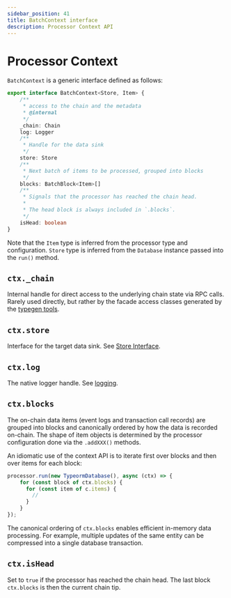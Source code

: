 ```yaml
---
sidebar_position: 41
title: BatchContext interface
description: Processor Context API 
---
```


# Processor Context

`BatchContext` is a generic interface defined as follows: 
```ts
export interface BatchContext<Store, Item> {
    /**
     * access to the chain and the metadata
     * @internal
     */
    _chain: Chain
    log: Logger
    /**
     * Handle for the data sink
     */
    store: Store
    /**
     * Next batch of items to be processed, grouped into blocks
     */
    blocks: BatchBlock<Item>[]
    /**
     * Signals that the processor has reached the chain head.
     *
     * The head block is always included in `.blocks`.
     */
    isHead: boolean
}
```

Note that the `Item` type is inferred from the processor type and configuration. `Store` type is inferred from the `Database` instance passed into the `run()` method.

## `ctx._chain`

Internal handle for direct access to the underlying chain state via RPC calls. Rarely used directly, but rather by the facade access classes generated by the [typegen tools](/firesquid/glossary/#typegen).

## `ctx.store`

Interface for the target data sink. See [Store Interface](/firesquid/basics/store).

## `ctx.log` 

The native logger handle. See [logging](/firesquid/basics/logging).

## `ctx.blocks`

The on-chain data items (event logs and transaction call records) are grouped into blocks and canonically ordered by how the data is recorded on-chain. The shape of item objects is determined by the processor configuration done via the `.addXXX()` methods. 

An idiomatic use of the context API is to iterate first over blocks and then over items for each block:

```ts
processor.run(new TypeormDatabase(), async (ctx) => {
    for (const block of ctx.blocks) {
      for (const item of c.items) {
        //        
      }
    }
});
```
The canonical ordering of `ctx.blocks` enables efficient in-memory data processing. For example, multiple updates of the same entity can be compressed into a single database transaction.

## `ctx.isHead`

Set to `true` if the processor has reached the chain head. The last block `ctx.blocks` is then the current chain tip.
